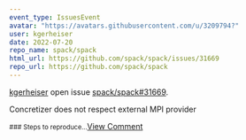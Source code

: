 ```yaml
---
event_type: IssuesEvent
avatar: "https://avatars.githubusercontent.com/u/3209794?"
user: kgerheiser
date: 2022-07-20
repo_name: spack/spack
html_url: https://github.com/spack/spack/issues/31669
repo_url: https://github.com/spack/spack
---
```


<a href='https://github.com/kgerheiser' target='_blank'>kgerheiser</a> open issue <a href='https://github.com/spack/spack/issues/31669' target='_blank'>spack/spack#31669</a>.

<p>Concretizer does not respect external MPI provider</p><small>### Steps to reproduce...</small><a href='https://github.com/spack/spack/issues/31669' target='_blank'>View Comment</a>